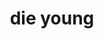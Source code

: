 ---
layout: playlist
title: die young
section: College
embed: '<iframe class="playlist" loading="lazy" src="about:blank" data-src="https://open.spotify.com/embed/playlist/7cNRgu2OMjZl7zKFZnhst5" width="100%" height="380" frameborder="0" allowtransparency="true" allow="autoplay; clipboard-write; encrypted-media; fullscreen; picture-in-picture" title="Spotify playlist"></iframe>'
story: never gonna (senior fall)
order: 15
---